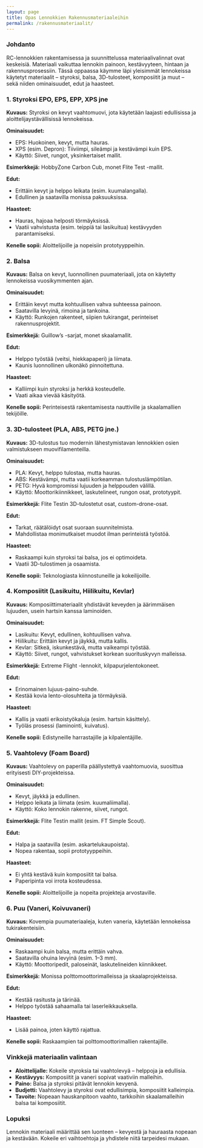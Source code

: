 ```yaml
---
layout: page
title: Opas Lennokkien Rakennusmateriaaleihin
permalink: /rakennusmateriaalit/
---
```



### Johdanto

RC-lennokkien rakentamisessa ja suunnittelussa materiaalivalinnat ovat keskeisiä. Materiaali vaikuttaa lennokin painoon, kestävyyteen, hintaan ja rakennusprosessiin. Tässä oppaassa käymme läpi yleisimmät lennokeissa käytetyt materiaalit – styroksi, balsa, 3D-tulosteet, komposiitit ja muut – sekä niiden ominaisuudet, edut ja haasteet.

### 1. Styroksi EPO, EPS, EPP, XPS jne

**Kuvaus:** Styroksi on kevyt vaahtomuovi, jota käytetään laajasti edullisissa ja aloittelijaystävällisissä lennokeissa.

**Ominaisuudet:**

* EPS: Huokoinen, kevyt, mutta hauras.
* XPS (esim. Depron): Tiiviimpi, sileämpi ja kestävämpi kuin EPS.
* Käyttö: Siivet, rungot, yksinkertaiset mallit.

**Esimerkkejä:** HobbyZone Carbon Cub, monet Flite Test -mallit.

**Edut:**

* Erittäin kevyt ja helppo leikata (esim. kuumalangalla).
* Edullinen ja saatavilla monissa paksuuksissa.

**Haasteet:**

* Hauras, hajoaa helposti törmäyksissä.
* Vaatii vahvistusta (esim. teippiä tai lasikuitua) kestävyyden parantamiseksi.

**Kenelle sopii:** Aloittelijoille ja nopeisiin prototyyppeihin.

### 2. Balsa

**Kuvaus:** Balsa on kevyt, luonnollinen puumateriaali, jota on käytetty lennokeissa vuosikymmenten ajan.

**Ominaisuudet:**

* Erittäin kevyt mutta kohtuullisen vahva suhteessa painoon.
* Saatavilla levyinä, rimoina ja tankoina.
* Käyttö: Runkojen rakenteet, siipien tukirangat, perinteiset rakennusprojektit.

**Esimerkkejä:** Guillow’s -sarjat, monet skaalamallit.

**Edut:**

* Helppo työstää (veitsi, hiekkapaperi) ja liimata.
* Kaunis luonnollinen ulkonäkö pinnoitettuna.

**Haasteet:**

* Kalliimpi kuin styroksi ja herkkä kosteudelle.
* Vaati aikaa vievää käsityötä.

**Kenelle sopii:** Perinteisestä rakentamisesta nauttiville ja skaalamallien tekijöille.

### 3. 3D-tulosteet (PLA, ABS, PETG jne.)

**Kuvaus:** 3D-tulostus tuo modernin lähestymistavan lennokkien osien valmistukseen muovifilamenteilla.

**Ominaisuudet:**

* PLA: Kevyt, helppo tulostaa, mutta hauras.
* ABS: Kestävämpi, mutta vaatii korkeamman tulostuslämpötilan.
* PETG: Hyvä kompromissi lujuuden ja helppouden välillä.
* Käyttö: Moottorikiinnikkeet, laskutelineet, rungon osat, prototyypit.

**Esimerkkejä:** Flite Testin 3D-tulostetut osat, custom-drone-osat.

**Edut:**

* Tarkat, räätälöidyt osat suoraan suunnitelmista.
* Mahdollistaa monimutkaiset muodot ilman perinteistä työstöä.

**Haasteet:**

* Raskaampi kuin styroksi tai balsa, jos ei optimoideta.
* Vaatii 3D-tulostimen ja osaamista.

**Kenelle sopii:** Teknologiasta kiinnostuneille ja kokeilijoille.

### 4. Komposiitit (Lasikuitu, Hiilikuitu, Kevlar)

**Kuvaus:** Komposiittimateriaalit yhdistävät keveyden ja äärimmäisen lujuuden, usein hartsin kanssa laminoiden.

**Ominaisuudet:**

* Lasikuitu: Kevyt, edullinen, kohtuullisen vahva.
* Hiilikuitu: Erittäin kevyt ja jäykkä, mutta kallis.
* Kevlar: Sitkeä, iskunkestävä, mutta vaikeampi työstää.
* Käyttö: Siivet, rungot, vahvistukset korkean suorituskyvyn malleissa.

**Esimerkkejä:** Extreme Flight -lennokit, kilpapurjelentokoneet.

**Edut:**

* Erinomainen lujuus-paino-suhde.
* Kestää kovia lento-olosuhteita ja törmäyksiä.

**Haasteet:**

* Kallis ja vaatii erikoistyökaluja (esim. hartsin käsittely).
* Työläs prosessi (laminointi, kuivatus).

**Kenelle sopii:** Edistyneille harrastajille ja kilpalentäjille.

### 5. Vaahtolevy (Foam Board)

**Kuvaus:** Vaahtolevy on paperilla päällystettyä vaahtomuovia, suosittua erityisesti DIY-projekteissa.

**Ominaisuudet:**

* Kevyt, jäykkä ja edullinen.
* Helppo leikata ja liimata (esim. kuumaliimalla).
* Käyttö: Koko lennokin rakenne, siivet, rungot.

**Esimerkkejä:** Flite Testin mallit (esim. FT Simple Scout).

**Edut:**

* Halpa ja saatavilla (esim. askartelukaupoista).
* Nopea rakentaa, sopii prototyyppeihin.

**Haasteet:**

* Ei yhtä kestävä kuin komposiitit tai balsa.
* Paperipinta voi irrota kosteudessa.

**Kenelle sopii:** Aloittelijoille ja nopeita projekteja arvostaville.

### 6. Puu (Vaneri, Koivuvaneri)

**Kuvaus:** Kovempia puumateriaaleja, kuten vaneria, käytetään lennokeissa tukirakenteisiin.

**Ominaisuudet:**

* Raskaampi kuin balsa, mutta erittäin vahva.
* Saatavilla ohuina levyinä (esim. 1–3 mm).
* Käyttö: Moottoripedit, paloseinät, laskutelineiden kiinnikkeet.

**Esimerkkejä:** Monissa polttomoottorimalleissa ja skaalaprojekteissa.

**Edut:**

* Kestää rasitusta ja tärinää.
* Helppo työstää sahaamalla tai laserleikkauksella.

**Haasteet:**

* Lisää painoa, joten käyttö rajattua.

**Kenelle sopii:** Raskaampien tai polttomoottorimallien rakentajille.

### Vinkkejä materiaalin valintaan

* **Aloittelijalle:** Kokeile styroksia tai vaahtolevyä – helppoja ja edullisia.
* **Kestävyys:** Komposiitit ja vaneri sopivat vaativiin malleihin.
* **Paino:** Balsa ja styroksi pitävät lennokin kevyenä.
* **Budjetti:** Vaahtolevy ja styroksi ovat edullisimpia, komposiitit kalleimpia.
* **Tavoite:** Nopeaan hauskanpitoon vaahto, tarkkoihin skaalamalleihin balsa tai komposiitit.

### Lopuksi

Lennokin materiaali määrittää sen luonteen – kevyestä ja hauraasta nopeaan ja kestävään. Kokeile eri vaihtoehtoja ja yhdistele niitä tarpeidesi mukaan.
